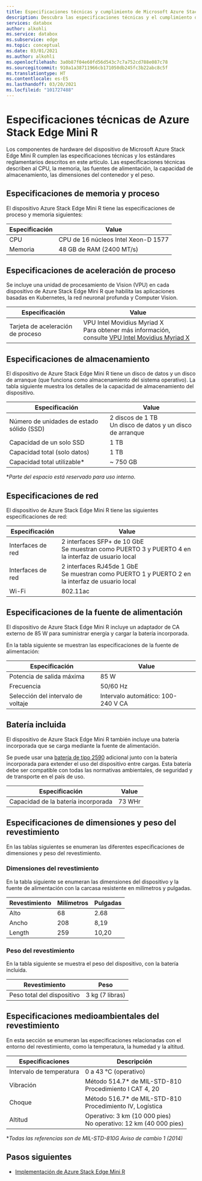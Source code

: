 ```yaml
---
title: Especificaciones técnicas y cumplimiento de Microsoft Azure Stack Edge Mini R | Microsoft Docs
description: Descubra las especificaciones técnicas y el cumplimiento del dispositivo de Azure Stack Edge Mini R
services: databox
author: alkohli
ms.service: databox
ms.subservice: edge
ms.topic: conceptual
ms.date: 03/01/2021
ms.author: alkohli
ms.openlocfilehash: 3a0b87f04e60fd56d543c7c7a752cd788e087c78
ms.sourcegitcommit: 910a1a38711966cb171050db245fc3b22abc8c5f
ms.translationtype: HT
ms.contentlocale: es-ES
ms.lasthandoff: 03/20/2021
ms.locfileid: "101727488"
---
```

# <a name="azure-stack-edge-mini-r-technical-specifications"></a>Especificaciones técnicas de Azure Stack Edge Mini R

Los componentes de hardware del dispositivo de Microsoft Azure Stack Edge Mini R cumplen las especificaciones técnicas y los estándares reglamentarios descritos en este artículo. Las especificaciones técnicas describen al CPU, la memoria, las fuentes de alimentación, la capacidad de almacenamiento, las dimensiones del contenedor y el peso.


## <a name="compute-memory-specifications"></a>Especificaciones de memoria y proceso

El dispositivo Azure Stack Edge Mini R tiene las especificaciones de proceso y memoria siguientes:

| Especificación           | Value                  |
|-------------------------|------------------------|
| CPU    | CPU de 16 núcleos Intel Xeon-D 1577 |
| Memoria              | 48 GB de RAM (2400 MT/s)                  |


## <a name="compute-acceleration-specifications"></a>Especificaciones de aceleración de proceso

Se incluye una unidad de procesamiento de Vision (VPU) en cada dispositivo de Azure Stack Edge Mini R que habilita las aplicaciones basadas en Kubernetes, la red neuronal profunda y Computer Vision.

| Especificación           | Value                  |
|-------------------------|------------------------|
| Tarjeta de aceleración de proceso         | VPU Intel Movidius Myriad X <br> Para obtener más información, consulte [VPU Intel Movidius Myriad X](https://www.movidius.com/MyriadX) |


## <a name="storage-specifications"></a>Especificaciones de almacenamiento

El dispositivo de Azure Stack Edge Mini R tiene un disco de datos y un disco de arranque (que funciona como almacenamiento del sistema operativo). La tabla siguiente muestra los detalles de la capacidad de almacenamiento del dispositivo.

|     Especificación                          |     Value             |
|--------------------------------------------|-----------------------|
|    Número de unidades de estado sólido (SSD)     |    2 discos de 1 TB <br> Un disco de datos y un disco de arranque                  |
|    Capacidad de un solo SSD                     |    1 TB               |
|    Capacidad total (solo datos)              |    1 TB              |
|    Capacidad total utilizable*                  |    ~ 750 GB        |

**Parte del espacio está reservado para uso interno.*

## <a name="network-specifications"></a>Especificaciones de red

El dispositivo de Azure Stack Edge Mini R tiene las siguientes especificaciones de red:


|Especificación  |Value  |
|---------|---------|
|Interfaces de red    |2 interfaces SFP+ de 10 GbE <br> Se muestran como PUERTO 3 y PUERTO 4 en la interfaz de usuario local           |
|Interfaces de red    |2 interfaces RJ45de 1 GbE <br> Se muestran como PUERTO 1 y PUERTO 2 en la interfaz de usuario local          |
|Wi-Fi   |802.11ac         |


## <a name="power-supply-unit-specifications"></a>Especificaciones de la fuente de alimentación

El dispositivo de Azure Stack Edge Mini R incluye un adaptador de CA externo de 85 W para suministrar energía y cargar la batería incorporada.

En la tabla siguiente se muestran las especificaciones de la fuente de alimentación:

| Especificación           | Value                      |
|-------------------------|----------------------------|
| Potencia de salida máxima    | 85 W                       |
| Frecuencia               | 50/60 Hz                   |
| Selección del intervalo de voltaje | Intervalo automático: 100-240 V CA |



## <a name="included-battery"></a>Batería incluida

El dispositivo de Azure Stack Edge Mini R también incluye una batería incorporada que se carga mediante la fuente de alimentación.

Se puede usar una [batería de tipo 2590](https://www.bren-tronics.com/bt-70791ck.html) adicional junto con la batería incorporada para extender el uso del dispositivo entre cargas. Esta batería debe ser compatible con todas las normativas ambientales, de seguridad y de transporte en el país de uso.


| Especificación           | Value                      |
|-------------------------|----------------------------|
| Capacidad de la batería incorporada | 73 WHr                    |

## <a name="enclosure-dimensions-and-weight-specifications"></a>Especificaciones de dimensiones y peso del revestimiento

En las tablas siguientes se enumeran las diferentes especificaciones de dimensiones y peso del revestimiento.

### <a name="enclosure-dimensions"></a>Dimensiones del revestimiento

En la tabla siguiente se enumeran las dimensiones del dispositivo y la fuente de alimentación con la carcasa resistente en milímetros y pulgadas.

|     Revestimiento     |     Milímetros     |     Pulgadas     |
|-------------------|---------------------|----------------|
|    Alto         |    68            |    2.68          |
|    Ancho          |    208          |      8,19          |
|    Length          |   259           |    10,20          |


### <a name="enclosure-weight"></a>Peso del revestimiento

En la tabla siguiente se muestra el peso del dispositivo, con la batería incluida.

|     Revestimiento                                 |     Peso          |
|-----------------------------------------------|---------------------|
|    Peso total del dispositivo     |    3 kg (7 libras)          |

## <a name="enclosure-environment-specifications"></a>Especificaciones medioambientales del revestimiento


En esta sección se enumeran las especificaciones relacionadas con el entorno del revestimiento, como la temperatura, la humedad y la altitud.


|     Especificaciones             |     Descripción                                                          |
|--------------------------------|--------------------------------------------------------------------------|
|     Intervalo de temperatura          |     0 a 43 °C (operativo)                                              |
|     Vibración                  |     Método 514.7* de MIL-STD-810<br> Procedimiento I CAT 4, 20                  |
|     Choque                      |     Método 516.7* de MIL-STD-810<br> Procedimiento IV, Logística                 |
|     Altitud                   |     Operativo:   3 km (10 000 pies)<br> No operativo: 12 km (40 000 pies)          |

**Todas las referencias son de MIL-STD-810G Aviso de cambio 1 (2014)*


## <a name="next-steps"></a>Pasos siguientes

- [Implementación de Azure Stack Edge Mini R](azure-stack-edge-placeholder.md)
